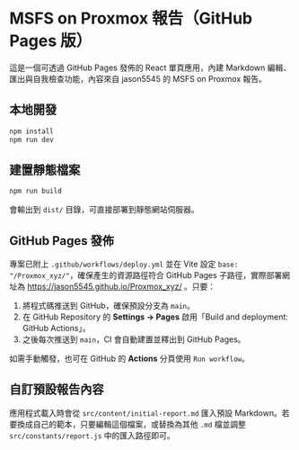 # MSFS on Proxmox 報告（GitHub Pages 版）

這是一個可透過 GitHub Pages 發佈的 React 單頁應用，內建 Markdown 編輯、匯出與自我檢查功能，內容來自 jason5545 的 MSFS on Proxmox 報告。

## 本地開發

```bash
npm install
npm run dev
```

## 建置靜態檔案

```bash
npm run build
```

會輸出到 `dist/` 目錄，可直接部署到靜態網站伺服器。

## GitHub Pages 發佈

專案已附上 `.github/workflows/deploy.yml` 並在 Vite 設定 `base: "/Proxmox_xyz/"`，確保產生的資源路徑符合 GitHub Pages 子路徑，實際部署網址為 https://jason5545.github.io/Proxmox_xyz/ 。只要：

1. 將程式碼推送到 GitHub，確保預設分支為 `main`。
2. 在 GitHub Repository 的 **Settings → Pages** 啟用「Build and deployment: GitHub Actions」。
3. 之後每次推送到 `main`，CI 會自動建置並釋出到 GitHub Pages。

如需手動觸發，也可在 GitHub 的 **Actions** 分頁使用 `Run workflow`。

## 自訂預設報告內容

應用程式載入時會從 `src/content/initial-report.md` 匯入預設 Markdown。若要換成自己的範本，只要編輯這個檔案，或替換為其他 `.md` 檔並調整 `src/constants/report.js` 中的匯入路徑即可。
